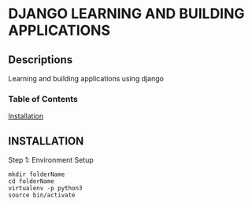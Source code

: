 # DJANGO LEARNING AND BUILDING APPLICATIONS

## Descriptions
Learning and building applications using django



### Table of Contents
[Installation](#installation)




## INSTALLATION
Step 1: Environment Setup
```
mkdir folderName
cd folderName
virtualenv -p python3
source bin/activate
```
